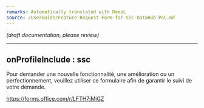 ```yaml
---
remarks: Automatically translated with DeepL
source: /UserGuide/Feature-Request-Form-for-SSC-DataHub-PoC.md
---
```


_(draft documentation, please review)_

---
onProfileInclude : ssc
---

Pour demander une nouvelle fonctionnalité, une amélioration ou un perfectionnement, veuillez utiliser ce formulaire afin de garantir le suivi de votre demande.

https://forms.office.com/r/LFTH7jMiGZ
